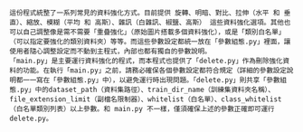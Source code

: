     這份程式統整了一系列常見的資料強化方式。目前提供 旋轉、明暗、對比、拉伸（水平 和 垂直）、縮放、模糊（平均 和 高斯）、雜訊（白雜訊、椒鹽、高斯） 這些資料強化選項。其他也可以自己調整像是需不需要「重疊強化」（原始圖片搭載多個資料強化），或是「類別白名單」（可以指定要強化的類別資料夾）等等。而這些參數設定都統一放在「參數組態.py」裡面，讓使用者隨心調整設定而不動到主程式，內部也都有獨自的參數說明。
    「main.py」是主要運行資料強化的程式，而本程式也提供了「delete.py」作為刪除強化資料的功能。在執行「main.py」之前，請務必確保各個參數設定都符合規定（詳細的參數設定說明都一一寫在「參數組態.py」中），以避免運行時出現問題。「delete.py」則共享「參數組態.py」中的dataset_path（資料集路徑）、train_dir_name（訓練集資料夾名稱）、file_extension_limit（副檔名限制器）、whitelist（白名單）、class_whitelist（白名單類別列表）以上參數。和 main.py 不一樣，僅須確保上述的參數正確即可運行 delete.py。
